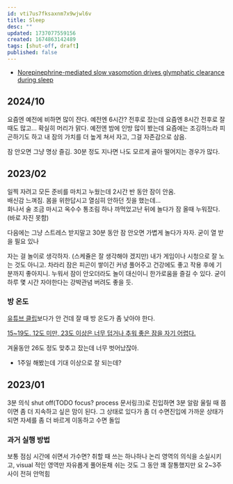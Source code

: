 ```yaml
---
id: vti7us7fksaxnm7x9wjwl6v
title: Sleep
desc: ""
updated: 1737077559156
created: 1674863142489
tags: [shut-off, draft]
published: false
---
```


- [Norepinephrine-mediated slow vasomotion drives glymphatic clearance during sleep](<https://www.cell.com/cell/abstract/S0092-8674(24)01343-6>)

## 2024/10

요즘엔 예전에 비하면 많이 잔다. 예전엔 6시간? 전후로 잤는데 요즘엔 8시간 전후로 잘 때도 많고...
확실히 머리가 맑다.
예전엔 밤에 인방 많이 봤는데 요즘에는 조깅하느라 피곤하기도 하고 내 잠의 가치를 더 높게 쳐서 자고, 그걸 자존감으로 삼음.

잠 안오면 그냥 명상 즐김.
30분 정도 지나면 나도 모르게 골아 떨어지는 경우가 많다.

## 2023/02

일찍 자려고 모든 준비를 마치고 누웠는데 2시간 반 동안 잠이 안옴.  
배신감 느껴짐. 몸을 위한답시고 열심히 안하던 짓을 했는데...  
화나서 술 조금 마시고 옥수수 통조림 하나 까먹었고난 뒤에 놀다가 잠 올때 누워잤다. (바로 자진 못함)

다음에는 그냥 스트레스 받지말고 30분 동안 잠 안오면 가볍게 놀다가 자자. 굳이 열 받을 필요 있나

자는 걸 놀이로 생각하자. (스케쥴은 잘 생각해야 겠지만)
내가 게임이나 시청으로 잘 노는 것도 아니고. 차라리 잠은 피곤이 쌓이긴 커녕 풀어주고 건강에도 좋고 작용 후에 기분까지 좋아지니.
누워서 잠이 안오더라도 놀이 대신이니 한가로움을 즐길 수 있다. 굳이 하루 몇 시간 자야한다는 강박관념 버려도 좋을 듯.

### 방 온도

[유튜브 클립](https://youtu.be/De4NPOMit5E?t=30)보다가 안 건데 잘 때 방 온도가 좀 낮아야 한다.

[15~19도. 12도 미만, 23도 이상은 너무 덥거나 추워 좋은 잠을 자기 어렵다.](https://postshare.co.kr/archives/117088)

겨울동안 26도 정도 맞추고 잤는데 너무 벗어났잖아.

- 1주일 해봤는데 기대 이상으로 잘 되는데?

## 2023/01

3분 의식 shut off(TODO focus? process 문서링크)로 진입하면 3분 알람 울릴 때 쯤이면 좀 더 지속하고 싶은 맘이 된다.
그 상태로 있다가 좀 더 수면진입에 가까운 상태가 되면 자세를 좀 더 바르게 이동하고 수면 돌입

### 과거 실행 방법

보통 점심 시간에 쉬면서 가수면? 취할 때 쓰는 하나하나 논리 영역의 의식을 소실시키고, visual 적인 영역만 자유롭게 풀어둔채 쉬는 것도 그 동안 꽤 잘통했지만 요 2~3주 사이 전혀 안먹힘
